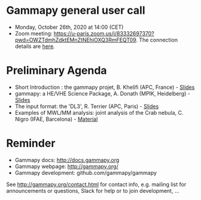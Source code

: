 # Gammapy general user call

* Monday, October 26th, 2020 at 14:00 (CET)
* Zoom meeting: https://u-paris.zoom.us/j/83332697370?pwd=OWZTdmhZdktEMnZtNEhjOXQ3RmFEQT09. The connection details are [here](ConnectionDetails.txt).

# Preliminary Agenda

* Short Introduction : the gammapy projet, B. Khelifi (APC, France) - [Slides]()
* gammapy: a HE/VHE Science Package, A. Donath (MPIK, Heidelberg) - [Slides]()
* The input format: the 'DL3', R. Terrier (APC, Paris) - [Slides]()
* Examples of MWL/MM analysis: joint analysis of the Crab nebula, C. Nigro (IFAE, Barcelona) - [Material](https://github.com/gammapy/gammapy-meetings/blob/master/user-meetings/2020/2020-10-26/joint_crab/README.md)

# Reminder

* Gammapy docs: http://docs.gammapy.org
* Gammapy webpage: http://gammapy.org/
* Gammapy development: github.com/gammapy/gammapy

See http://gammapy.org/contact.html for contact info, e.g. mailing list
for announcements or questions, Slack for help or to join development, ...
